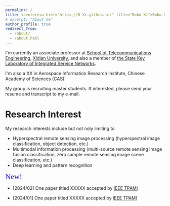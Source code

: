 ```yaml
---
permalink: /
title: <center><a href="https://B-Xi.github.io/" title="Bobo Xi">Bobo Xi (席博博)</a></center>
# excerpt: "About me"
author_profile: true
redirect_from: 
  - /about/
  - /about.html
---
```


I'm currently an associate professor at [School of Telecommunications Engineering](https://ste.xidian.edu.cn/), [Xidian University](https://www.xidian.edu.cn/), and also a member of [the State Key Laboratory of Integrated Service Networks](https://isn.xidian.edu.cn/).

I'm also a XX  in Aerospace Information Research Institute, Chinese Academy of Sciences (CAS)

My group is recruiting master students. If interested, please send your resume and transcript to my e-mail.



Research Interest
======
My research interests include but not noly limiting to
* Hyperspectral remote sensing image processing (hyperspectral image classification, object detection, etc.)
* Multimodal information processing (multi-source remote sensing image fusion classification, zero sample remote sensing image scene classification, etc.)
* Deep learning and pattern recognition

<font size = 5 color = blue face=STKaiti>New!</font>
* [2024/02] One paper titled XXXXX accepted by [IEEE TPAMI](https://ieeexplore.ieee.org/xpl/RecentIssue.jsp?punumber=34)

* [2024/01] One paper titled XXXXX accepted by [IEEE TPAMI](https://ieeexplore.ieee.org/xpl/RecentIssue.jsp?punumber=34)

